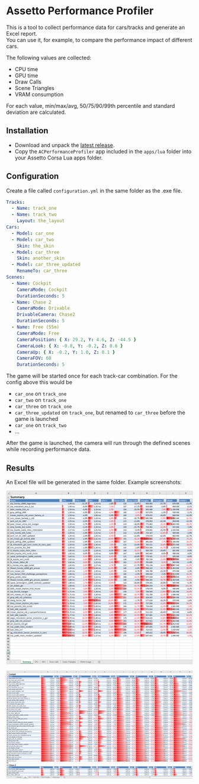 ﻿# Assetto Performance Profiler

This is a tool to collect performance data for cars/tracks and generate an Excel report.  
You can use it, for example, to compare the performance impact of different cars.

The following values are collected:

* CPU time
* GPU time
* Draw Calls
* Scene Triangles
* VRAM consumption

For each value, min/max/avg, 50/75/90/99th percentile and standard deviation are calculated.

## Installation

* Download and unpack the [latest release](https://github.com/compujuckel/Assetto.PerformanceProfiler/releases/latest).
* Copy the `ACPerformanceProfiler` app included in the `apps/lua` folder into your Assetto Corsa Lua apps folder.

## Configuration

Create a file called `configuration.yml` in the same folder as the .exe file.

```yml
Tracks:
  - Name: track_one
  - Name: track_two
    Layout: the_layout
Cars:
  - Model: car_one
  - Model: car_two
    Skin: the_skin
  - Model: car_three
    Skin: another_skin
  - Model: car_three_updated
    RenameTo: car_three
Scenes:
  - Name: Cockpit
    CameraMode: Cockpit
    DurationSeconds: 5
  - Name: Chase 2
    CameraMode: Drivable
    DrivableCamera: Chase2
    DurationSeconds: 5
  - Name: Free (55m)
    CameraMode: Free
    CameraPosition: { X: 29.2, Y: 4.6, Z: -44.5 }
    CameraLook: { X: -0.8, Y: -0.2, Z: 0.6 }
    CameraUp: { X: -0.2, Y: 1.0, Z: 0.1 }
    CameraFOV: 60
    DurationSeconds: 5
```

The game will be started once for each track-car combination. For the config above this would be

* `car_one` on `track_one`
* `car_two` on `track_one`
* `car_three` on `track_one`
* `car_three_updated` on `track_one`, but renamed to `car_three` before the game is launched
* `car_one` on `track_two`
* ...

After the game is launched, the camera will run through the defined scenes while recording performance data.

## Results

An Excel file will be generated in the same folder. Example screenshots:

![Summary](screenshots/summary.png)

![CPU](screenshots/cpu.png)